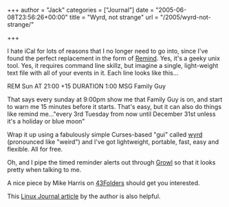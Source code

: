 +++
author = "Jack"
categories = ["Journal"]
date = "2005-06-08T23:56:26+00:00"
title = "Wyrd, not strange"
url = "/2005/wyrd-not-strange/"

+++

I hate iCal for lots of reasons that I no longer need to go into, since I've found the perfect replacement in the form of [Remind][1]. Yes, it's a geeky unix tool. Yes, it requires command line skillz, but imagine a single, light-weight text file with all of your events in it. Each line looks like this&#8230;

REM Sun AT 21:00 +15 DURATION 1:00 MSG Family Guy

That says every sunday at 9:00pm show me that Family Guy is on, and start to warn me 15 minutes before it starts. That's easy, but it can also do things like remind me&#8230;"every 3rd Tuesday from now until December 31st unless it's a holiday or blue moon"

Wrap it up using a fabulously simple Curses-based "gui" called [wyrd][2] (pronounced like "weird") and I've got lightweight, portable, fast, easy and flexible. All for free.

Oh, and I pipe the timed reminder alerts out through [Growl][3] so that it looks pretty when talking to me.

A nice piece by Mike Harris on [43Folders][4] should get you interested.

This [Linux Journal article][5] by the author is also helpful.

 [1]: http://www.roaringpenguin.com/penguin/open_source_remind.php
 [2]: http://www.eecs.umich.edu/~pelzlpj/wyrd/
 [3]: http://growl.info/
 [4]: http://www.43folders.com/2005/02/guest_mike_harr.html
 [5]: http://www.linuxjournal.com/article/3529